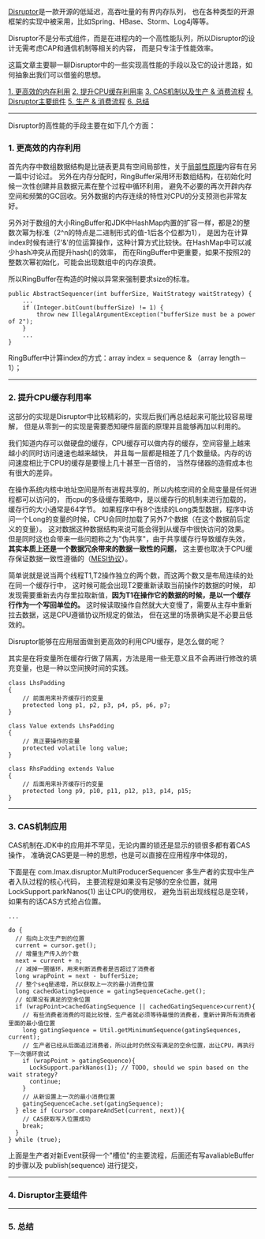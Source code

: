 [Disruptor](https://github.com/LMAX-Exchange/disruptor)是一款开源的低延迟，高吞吐量的有界内存队列，
也在各种类型的开源框架的实现中被采用，比如Spring、HBase、Storm、Log4j等等。

Disruptor不是分布式组件，而是在进程内的一个高性能队列，所以Disruptor的设计无需考虑CAP和通信机制等相关的内容，
而是只专注于性能效率。

这篇文章主要聊一聊Disruptor中的一些实现高性能的手段以及它的设计思路，如何抽象出我们可以借鉴的思想。

[1. 更高效的内存利用]()
[2. 提升CPU缓存利用率]()
[3. CAS机制以及生产 & 消费流程]()
[4. Disruptor主要组件]()
[5. 生产 & 消费流程]()
[6. 总结]()

---

Disruptor的高性能的手段主要在如下几个方面：

### 1. 更高效的内存利用

首先内存中数组数据结构是比链表更具有空间局部性，关于[局部性原理]()内容有在另一篇中讨论过。
另外在内存分配时，RingBuffer采用环形数组结构，在初始化时候一次性创建并且数据元素在整个过程中循环利用，
避免不必要的再次开辟内存空间和频繁的GC回收。另外数据的内存连续的特性对CPU的分支预测也非常友好。

另外对于数组的大小RingBuffer和JDK中HashMap内置的扩容一样，都是2的整数次幂为标准（2^n的特点是二进制形式的值-1后各个位都为1），
是因为在计算index时候有进行'&'的位运算操作，这种计算方式比较快。在HashMap中可以减少hash冲突从而提升hash()的效率，
而在RingBuffer中更重要，如果不按照2的整数次幂初始化，可能会出现数组中的内存浪费。

所以RingBuffer在构造的时候以异常来强制要求size的标准。

```
public AbstractSequencer(int bufferSize, WaitStrategy waitStrategy) {
    ...
    if (Integer.bitCount(bufferSize) != 1) {
        throw new IllegalArgumentException("bufferSize must be a power of 2");
    }
    ...
}
```

RingBuffer中计算index的方式：array index = sequence & （array length－1）；

---

### 2. 提升CPU缓存利用率

这部分的实现是Disruptor中比较精彩的，实现后我们再总结起来可能比较容易理解，
但是从零到一的实现是需要悉知硬件层面的原理并且能够再加以利用的。

我们知道内存可以做硬盘的缓存，CPU缓存可以做内存的缓存，空间容量上越来越小的同时访问速速也越来越快，
并且每一层都是相差了几个数量级。内存的访问速度相比于CPU的缓存是要慢上几十甚至一百倍的，
当然存储器的造假成本也有很大的差异。

在操作系统内核中地址空间是所有进程共享的，所以内核空间的全局变量是任何进程都可以访问的，
而cpu的多级缓存策略中，是以缓存行的机制来进行加载的，缓存行的大小通常是64字节。
如果程序中有8个连续的Long类型数据，程序中访问一个Long的变量的时候，CPU会同时加载了另外7个数据（在这个数据前后定义的变量）。
这对数据这种数据结构来说可能会得到从缓存中很快访问的效果。
但是同时这也会带来一些问题称之为"伪共享"，由于共享缓存行导致缓存失效，
**其实本质上还是一个数据冗余带来的数据一致性的问题**，
这主要也取决于CPU缓存保证数据一致性遵循的（[MESI协议](https://zh.wikipedia.org/wiki/MESI%E5%8D%8F%E8%AE%AE)）。

简单说就是说当两个线程T1,T2操作独立的两个数，而这两个数又是布局连续的处在同一个缓存行中，
这时候可能会出现T2要重新读取当前操作的数据的时候，
却发现需要重新去内存里拉取新值，**因为T1在操作它的数据的时候，是以一个缓存行作为一个写回单位的。**
这时候读取操作自然就大大变慢了，需要从主存中重新拉去数据，这是CPU遵循协议所规定的做法，
但在这里的场景确实是不必要且低效的。

Disruptor能够在应用层面做到更高效的利用CPU缓存，是怎么做的呢？

其实是在将变量所在缓存行做了隔离，方法是用一些无意义且不会再进行修改的填充变量，也是一种以空间换时间的实践。

```
class LhsPadding
{
    // 前面用来补齐缓存行的变量
    protected long p1, p2, p3, p4, p5, p6, p7;
}

class Value extends LhsPadding
{
    // 真正要操作的变量
    protected volatile long value;
}

class RhsPadding extends Value
{
    // 后面用来补齐缓存行的变量
    protected long p9, p10, p11, p12, p13, p14, p15;
}
```


---

### 3. CAS机制应用

CAS机制在JDK中的应用并不罕见，无论内置的锁还是显示的锁很多都有着CAS操作，
准确说CAS更是一种的思想，也是可以直接在应用程序中体现的，

下面是在 com.lmax.disruptor.MultiProducerSequencer 多生产者的实现中生产者入队过程的核心代码，
主要流程是如果没有足够的空余位置，就用 LockSupport.parkNanos(1) 出让CPU的使用权，
避免当前出现线程总是空转，如果有的话CAS方式抢占位置。
```
...

do {
  // 指向上次生产到的位置
  current = cursor.get();
  // 增量生产传入的个数
  next = current + n;
  // 减掉一圈循环，用来判断消费者是否超过了消费者
  long wrapPoint = next - bufferSize;
  // 整个seq是递增，所以获取上一次的最小消费位置
  long cachedGatingSequence = gatingSequenceCache.get();
  // 如果没有满足的空余位置
  if (wrapPoint>cachedGatingSequence || cachedGatingSequence>current){
    // 有些消费者消费的可能比较慢，生产者就必须等待最慢的消费者，重新计算所有消费者里面的最小值位置
    long gatingSequence = Util.getMinimumSequence(gatingSequences, current);
    // 生产者已经从后面追过消费者，所以此时仍然没有满足的空余位置，出让CPU，再执行下一次循环尝试
    if (wrapPoint > gatingSequence){
      LockSupport.parkNanos(1); // TODO, should we spin based on the wait strategy?
      continue;
    }
    // 从新设置上一次的最小消费位置
    gatingSequenceCache.set(gatingSequence);
  } else if (cursor.compareAndSet(current, next)){
    // CAS获取写入位置成功
    break;
  }
} while (true);

```
上面是生产者对新Event获得一个"槽位"的主要流程，后面还有写avaliableBuffer的步骤以及 publish(sequence) 进行提交，

---

### 4. Disruptor主要组件

---

### 5. 总结


